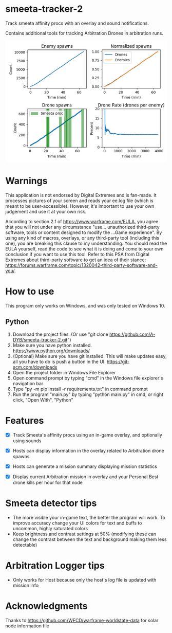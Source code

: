 # smeeta-tracker-2
Track smeeta affinity procs with an overlay and sound notifications. 

Contains additional tools for tracking Arbitration Drones in arbitration runs.

![alt text](https://github.com/A-DYB/smeeta-tracker-2/blob/main/Plots/Figure_1.png?raw=true)
# Warnings
This application is not endorsed by Digital Extremes and is fan-made. It processes pictures of your screen and reads your ee.log file (which is meant to be user-accessible). However, it's important to use your own judgement and use it at your own risk. 

According to section 2.f of https://www.warframe.com/EULA, you agree that you will not under any circumstance "use... unauthorized third-party software, tools or content designed to modify the ...Game experience". By using any kind of macros, overlays, or any third-party tool (including this one), you are breaking this clause to my understanding. You should read the EULA yourself, read the code to see what it is doing and come to your own conclusion if you want to use this tool. Refer to this PSA from Digital Extremes about third-party software to get an idea of their stance: https://forums.warframe.com/topic/1320042-third-party-software-and-you/.

# How to use
This program only works on Windows, and was only tested on Windows 10.

## Python
1. Download the project files. (Or use "git clone https://github.com/A-DYB/smeeta-tracker-2.git")
2. Make sure you have python installed. https://www.python.org/downloads/
3. (Optional) Make sure you have git installed. This will make updates easy, all you have to do is push a button in the UI. https://git-scm.com/downloads
4. Open the project folder in Windows File Explorer
5. Open command prompt by typing "cmd" in the Windows file explorer's navigation bar
4. Type "py -m pip install -r requirements.txt" in command prompt
5. Run the program "main.py" by typing "python main.py" in cmd, or right click, "Open With", "Python"

# Features
- [x] Track Smeeta's affinity procs using an in-game overlay, and optionally using sounds
- [x] Hosts can display information in the overlay related to Arbitration drone spawns
- [x] Hosts can generate a mission summary displaying mission statistics
- [x] Display current Arbitration mission in overlay and your Personal Best drone kills per hour for that node


# Smeeta detector tips
- The more visible your in-game text, the better the program will work. To improve accuracy change your UI colors for text and buffs to uncommon, highly saturated colors
- Keep brightness and contrast settings at 50% (modifying these can change the contrast between the text and background making them less detectable)

# Arbitration Logger tips
- Only works for Host because only the host's log file is updated with mission info

# Acknowledgments
Thanks to https://github.com/WFCD/warframe-worldstate-data for solar node information file
